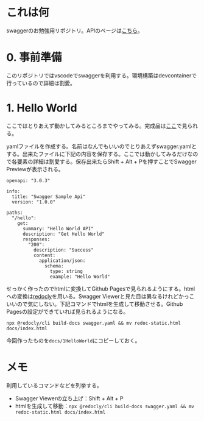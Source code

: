 # これは何
swaggerのお勉強用リポジトリ。APIのページは[こちら](https://yuasalily.github.io/swagger-sample/)。

# 0. 事前準備
このリポジトリではvscodeでswaggerを利用する。環境構築はdevcontainerで行っているので詳細は割愛。

# 1. Hello World
ここではとりあえず動かしてみるところまでやってみる。完成品は[ここ](https://yuasalily.github.io/swagger-sample/1HelloWorld/)で見られる。

yamlファイルを作成する。名前はなんでもいいのでとりあえずswagger.yamlとする。出来たファイルに下記の内容を保存する。ここでは動かしてみるだけなので各要素の詳細は割愛する。保存出来たらShift + Alt + Pを押すことでSwagger Previewが表示される。
```
openapi: "3.0.3"

info:
  title: "Swagger Sample Api"
  version: "1.0.0"

paths:
  "/hello":
    get:
      summary: "Hello World API"
      description: "Get Hello World"
      responses:
        "200":
          description: "Success"
          content:
            application/json:
              schema:
                type: string
                example: "Hello World"

```
せっかく作ったのでhtmlに変換してGithub Pagesで見られるようにする。htmlへの変換は[redocly](https://github.com/Redocly/redoc)を用いる。Swagger Viewerと見た目は異なるけれどかっこいいので気にしない。下記コマンドでhtmlを生成して移動させる。Github Pagesの設定ができていれば見られるようになる。
```
npx @redocly/cli build-docs swagger.yaml && mv redoc-static.html docs/index.html
```
今回作ったものを`docs/1HelloWorld`にコピーしておく。

# メモ
利用しているコマンドなどを列挙する。
- Swagger Viewerの立ち上げ：Shift + Alt + P
- htmlを生成して移動：`npx @redocly/cli build-docs swagger.yaml && mv redoc-static.html docs/index.html`